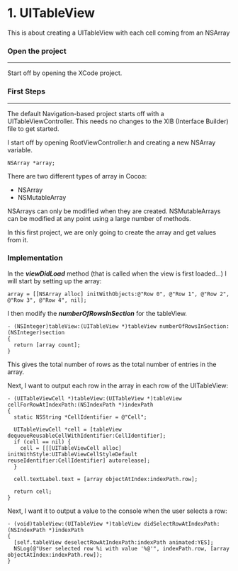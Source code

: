 # 1. UITableView

This is about creating a UITableView with each cell coming from an NSArray

### Open the project
--------------------

Start off by opening the XCode project.

### First Steps
---------------

The default Navigation-based project starts off with a UITableViewController. This needs no changes to the XIB (Interface Builder) file to get started.

I start off by opening RootViewController.h and creating a new NSArray variable.

    NSArray *array;
    
There are two different types of array in Cocoa:

- NSArray
- NSMutableArray

NSArrays can only be modified when they are created. NSMutableArrays can be modified at any point using a large number of methods.

In this first project, we are only going to create the array and get values from it.

### Implementation

In the ***viewDidLoad*** method (that is called when the view is first loaded...) I will start by setting up the array:

    array = [[NSArray alloc] initWithObjects:@"Row 0", @"Row 1", @"Row 2", @"Row 3", @"Row 4", nil];

I then modify the ***numberOfRowsInSection*** for the tableView.

    - (NSInteger)tableView:(UITableView *)tableView numberOfRowsInSection:(NSInteger)section
    {
      return [array count];
    }
    
This gives the total number of rows as the total number of entries in the array.

Next, I want to output each row in the array in each row of the UITableView:

    - (UITableViewCell *)tableView:(UITableView *)tableView cellForRowAtIndexPath:(NSIndexPath *)indexPath
    {
      static NSString *CellIdentifier = @"Cell";

      UITableViewCell *cell = [tableView dequeueReusableCellWithIdentifier:CellIdentifier];
      if (cell == nil) {
        cell = [[[UITableViewCell alloc] initWithStyle:UITableViewCellStyleDefault reuseIdentifier:CellIdentifier] autorelease];
      }

      cell.textLabel.text = [array objectAtIndex:indexPath.row];

      return cell;
    }
  
Next, I want it to output a value to the console when the user selects a row:

    - (void)tableView:(UITableView *)tableView didSelectRowAtIndexPath:(NSIndexPath *)indexPath
    {
      [self.tableView deselectRowAtIndexPath:indexPath animated:YES];
      NSLog(@"User selected row %i with value '%@'", indexPath.row, [array objectAtIndex:indexPath.row]);
    }
    
